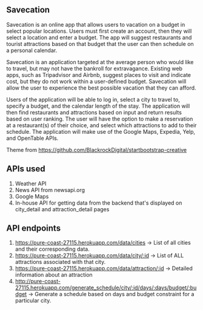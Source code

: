 ## Savecation

Savecation is an online app that allows users to vacation on a budget in select popular locations. Users must first create an account, then they will select a location and enter a budget. The app will suggest restaurants and tourist attractions based on that budget that the user can then schedule on a personal calendar.
 
Savecation is an application targeted at the average person who would like to travel, but may not have the bankroll for extravagance. Existing web apps, such as Tripadvisor and Airbnb, suggest places to visit and indicate cost, but they do not work within a user-defined budget. Savecation will allow the user to experience the best possible vacation that they can afford.

Users of the application will be able to log in, select a city to travel to, specify a budget, and the calendar length of the stay. The application will then find restaurants and attractions based on input and return results based on user ranking. The user will have the option to make a reservation at a restaurant(s) of their choice, and select which attractions to add to their schedule. The application will make use of the Google Maps, Expedia, Yelp, and OpenTable APIs. 

Theme from https://github.com/BlackrockDigital/startbootstrap-creative

## APIs used

1. Weather API 
2. News API from newsapi.org
3. Google Maps
4. In-house API for getting data from the backend that's displayed on city_detail and attraction_detail pages

## API endpoints
1. https://pure-coast-27115.herokuapp.com/data/cities -> List of all cities and their corresponding data.
2. https://pure-coast-27115.herokuapp.com/data/city/:id -> List of ALL attractions associated with that city.
3. https://pure-coast-27115.herokuapp.com/data/attraction/:id -> Detailed information about an attraction
4. http://pure-coast-27115.herokuapp.com/generate_schedule/city/:id/days/:days/budget/:budget -> Generate a schedule based on days and budget constraint for a particular city.
